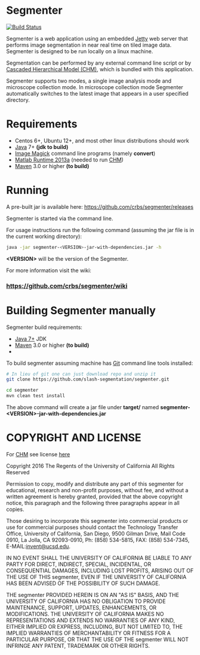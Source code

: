 [chm]: http://www.sci.utah.edu/software/chm.html
[imagemagick]: http://www.imagemagick.org/
[matlabruntime]: http://www.mathworks.com/products/compiler/mcr/
[jetty]: http://eclipse.org/jetty/
[maven]: http://maven.apache.org/
[java]: https://www.oracle.com/java/index.html
[git]: https://git-scm.com/

Segmenter
=========

[![Build Status](https://travis-ci.org/CRBS/segmenter.svg?branch=master)](https://travis-ci.org/CRBS/segmenter)

Segmenter is a web application using an embedded [Jetty][jetty] web server that 
performs image segmentation in near real time on tiled image data. 
Segmenter is designed to be run locally on a linux machine. 

Segmentation can be performed by any external command line script or by 
[Cascaded Hierarchical Model (CHM)][chm], which is bundled with this application.

Segmenter supports two modes, a single image analysis mode and microscope
collection mode. In microscope collection mode Segmenter automatically switches
to the latest image that appears in a user specified directory.


Requirements
============

* Centos 6+, Ubuntu 12+, and most other linux distributions should work
* [Java][java] 7+ **(jdk to build)**
* [Image Magick][imagemagick] command line programs (namely **convert**)
* [Matlab Runtime 2013a][matlabruntime] (needed to run [CHM][chm])
* [Maven][maven] 3.0 or higher **(to build)**


Running 
=======

A pre-built jar is available here: https://github.com/crbs/segmenter/releases

Segmenter is started via the command line.  

For usage instructions run the following command 
(assuming the jar file is in the current working directory):

```Bash
java -jar segmenter-<VERSION>-jar-with-dependencies.jar -h
```

**\<VERSION\>** will be the version of the Segmenter.

For more information visit the wiki:

### https://github.com/crbs/segmenter/wiki


Building Segmenter manually  
===========================

Segmenter build requirements:

* [Java 7+][java] JDK
* [Maven][maven] 3.0 or higher **(to build)**
* 

To build segmenter assuming machine has [Git][git] command line tools installed:

```Bash
# In lieu of git one can just download repo and unzip it
git clone https://github.com/slash-segmentation/segmenter.git

cd segmenter
mvn clean test install
```

The above command will create a jar file under **target/** named 
**segmenter-\<VERSION\>-jar-with-dependencies.jar**



COPYRIGHT AND LICENSE
=====================

For [CHM][chm] see license [here][CHM]
  
Copyright 2016 The Regents of the University of California All Rights Reserved

Permission to copy, modify and distribute any part of this segmenter for 
educational, research and non-profit purposes, without fee, and without a 
written agreement is hereby granted, provided that the above copyright notice, 
this paragraph and the following three paragraphs appear in all copies.

Those desiring to incorporate this segmenter into commercial products
or use for commercial purposes should contact the Technology Transfer Office, 
University of California, San Diego, 9500 Gilman Drive, Mail Code 0910, 
La Jolla, CA 92093-0910, Ph: (858) 534-5815, FAX: (858) 534-7345, 
E-MAIL:invent@ucsd.edu.

IN NO EVENT SHALL THE UNIVERSITY OF CALIFORNIA BE LIABLE TO ANY PARTY FOR 
DIRECT, INDIRECT, SPECIAL, INCIDENTAL, OR CONSEQUENTIAL DAMAGES, INCLUDING 
LOST PROFITS, ARISING OUT OF THE USE OF THIS segmenter, EVEN IF THE UNIVERSITY 
OF CALIFORNIA HAS BEEN ADVISED OF THE POSSIBILITY OF SUCH DAMAGE.

THE segmenter PROVIDED HEREIN IS ON AN "AS IS" BASIS, AND THE UNIVERSITY 
OF CALIFORNIA HAS NO OBLIGATION TO PROVIDE MAINTENANCE, SUPPORT, UPDATES, 
ENHANCEMENTS, OR MODIFICATIONS. THE UNIVERSITY OF CALIFORNIA MAKES NO 
REPRESENTATIONS AND EXTENDS NO WARRANTIES OF ANY KIND, EITHER IMPLIED OR 
EXPRESS, INCLUDING, BUT NOT LIMITED TO, THE IMPLIED WARRANTIES OF 
MERCHANTABILITY OR FITNESS FOR A PARTICULAR PURPOSE, OR THAT THE USE OF 
THE segmenter WILL NOT INFRINGE ANY PATENT, TRADEMARK OR OTHER RIGHTS. 
